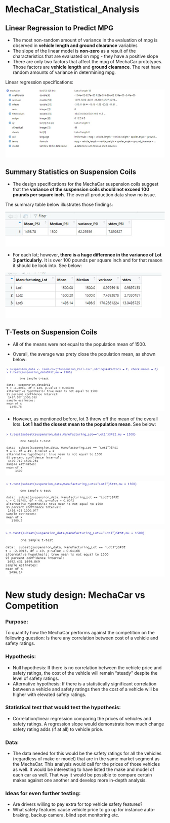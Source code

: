 # MechaCar_Statistical_Analysis


## Linear Regression to Predict MPG
- The most non-random amount of variance in the evaluation of mpg is observed in **vehicle length and ground clearance** variables     
- The slope of the linear model is **non-zero** as a result of the characteristics that are evaluated on mpg - they have a positive slope
- There are only two factors that affect the mpg of MechaCar prototypes. Those factors are **vehicle length** and **ground clearance**. The rest have random amounts of variance in determining mpg.

Linear regression specifications:

![](Linear%20Regression%20Deliverable%201.jpg)

## Summary Statistics on Suspension Coils

- The design specifications for the MechaCar suspension coils suggest that the **variance of the suspension coils should not exceed 100 pounds per square inch**. The overall production data show no issue. 
    
The summary table below illustrates those findings:

![](total_summary%20Deliv%202.jpg)
   

- For each lot; however, **there is a huge difference in the variance of Lot 3 particularly**. It is over 100 pounds per square inch and for that reason it should be look into. See below:

![](https://github.com/Aggie01/MechaCar_Statistical_Analysis-/blob/main/lot_summary.jpg)
    

## T-Tests on Suspension Coils

- All of the means were not equal to the population mean of 1500.

- Overall, the average was prety close the population mean, as shown below:

![](Deliv%203%20step1.jpg)

  - However, as mentioned before, lot 3 threw off the mean of the overall lots. **Lot 1 had the closest mean to the population mean**. See below:

![](Deliv3%20step2%20Lot1.jpg)

![](Deliv%203%20step2%20Lot2.jpg)

![](Deliv%203%20step2%20Lot3.jpg)
  
  
# New study design: MechaCar vs Competition

### Purpose: 
To quantify how the MechaCar performs against the competition on the following question: Is there any correlation between cost of a vehicle and safety ratings.

### Hypothesis:       
- Null hypothesis: If there is no correlation between the vehicle price and safety ratings, the cost of the vehicle will remain “steady” despite the level of safety ratings. 
- Alternative hypothesis: If there is a statistically significant correlation between a vehicle and safety ratings then the cost of a vehicle will be higher with elevated safety ratings.

      
 ### Statistical test that would test the hypothesis:
 - Correlation/linear regression comparing the prices of vehicles and safety ratings. A regression slope would demonstrate how much change safety rating adds (if at all) to vehicle price. 

 ### Data:
  - The data needed for this would be the safety ratings for all the vehicles (regardless of make or model) that are in the same market segment as the MechaCar. This analysis would call for the prices of those vehicles as well. It would be interesting to have listed the make and model of each car as well.  That way it would be possible to compare certain makes against one another and develop more in-depth analysis.

### Ideas for even further testing: 
-	Are drivers willing to pay extra for top vehicle safety features?
-	What safety features cause vehicle price to go up for instance auto-braking, backup camera, blind spot monitoring etc. 

